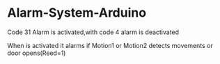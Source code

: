 # Alarm-System-Arduino

Code 31 Alarm is activated,with code 4 alarm is deactivated

When is activated it alarms if Motion1 or Motion2 detects movements or door opens(Reed=1)
